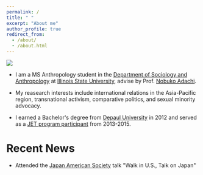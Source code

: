 ```yaml
---
permalink: /
title: " "
excerpt: "About me"
author_profile: true
redirect_from: 
  - /about/
  - /about.html
---
```


<p aling="center">
<img src="https://github.com/denavioushoover/denavioushoover.github.io/blob/master/images/UnitedNationsFlags.jpg"/>
</p>


* I am a MS Anthropology student in the <a href ="https://soa.illinoisstate.edu/" target=" ">Department of Sociology and Anthropology</a> at <a href="https://www.illinoisstate.edu/" target=" ">Illinois State University</a>, advise by Prof. <a href="https://soa.illinoisstate.edu/faculty_staff/profile.php?ulid=nadachi#fs-tabs-accord1" target=" ">Nobuko Adachi</a>. 

* My reasearch interests include international relations in the Asia-Pacific region, transnational activism, comparative politics, and sexual minority advocacy. 

* I earned a Bachelor's degree from <a href="https://www.depaul.edu/Pages/default.aspx" target=" ">Depaul University</a> in 2012 and served as a <a href ="https://jetprogramusa.org/" target=" ">JET program participant</a> from 2013-2015. 

# Recent News

* Attended the <a href="https://jaschicago.org/" target=" ">Japan American Society</a> talk "Walk in U.S., Talk on Japan"
